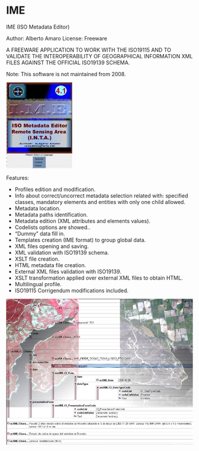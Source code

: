 # IME
IME (ISO Metadata Editor)

Author: Alberto Amaro
License: Freeware

A FREEWARE APPLICATION TO WORK WITH THE ISO19115 AND TO VALIDATE THE INTEROPERABILITY OF GEOGRAPHICAL INFORMATION XML FILES AGAINST THE OFFICIAL ISO19139 SCHEMA.

Note: This software is not maintained from 2008.

![splash image](/images/splash2.jpg)

Features:
 * Profiles edition and modification.
 * Info about correct/uncorrect metadata selection related with: specified classes, mandatory elements and  entities with only one child allowed.
 * Metadata location.
 * Metadata paths identification.
 * Metadata edition (XML attributes and elements values).
 * Codelists options are showed..
 * “Dummy” data fill in.
 * Templates creation (IME format) to group global data.
 * XML files opening and saving.
 * XML validation with ISO19139 schema.
 * XSLT file creation.
 * HTML metadata file creation.
 * External XML files validation with ISO19139.
 * XSLT transformation applied over external XML files to obtain HTML.
 * Multilingual profile.
 * ISO19115 Corrigendum modifications included.

![main image](/images/imagen_mas_xml.jpg)
